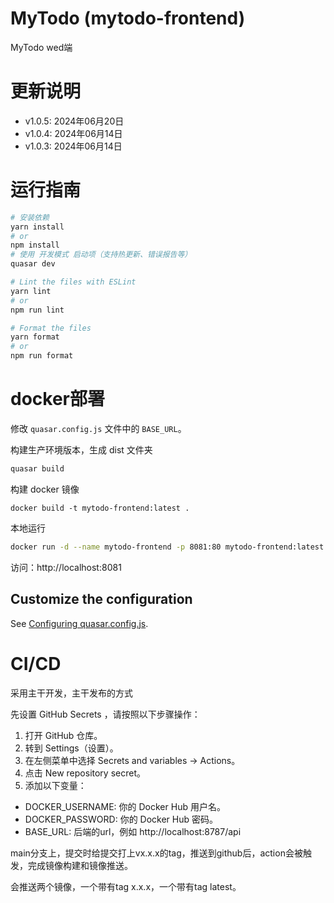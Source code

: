 # MyTodo (mytodo-frontend)

MyTodo wed端

# 更新说明

- v1.0.5: 2024年06月20日
- v1.0.4: 2024年06月14日
- v1.0.3: 2024年06月14日

# 运行指南

```bash
# 安装依赖
yarn install
# or
npm install
# 使用 开发模式 启动项（支持热更新、错误报告等）
quasar dev
```

```bash
# Lint the files with ESLint
yarn lint
# or
npm run lint
```

```bash
# Format the files
yarn format
# or
npm run format
```

# docker部署

修改 `quasar.config.js` 文件中的 `BASE_URL`。

构建生产环境版本，生成 dist 文件夹

```bash
quasar build
```

构建 docker 镜像

```shell
docker build -t mytodo-frontend:latest .
```

本地运行

```bash
docker run -d --name mytodo-frontend -p 8081:80 mytodo-frontend:latest
```

访问：http://localhost:8081

## Customize the configuration

See [Configuring quasar.config.js](https://v2.quasar.dev/quasar-cli-vite/quasar-config-js).

# CI/CD

采用主干开发，主干发布的方式

先设置 GitHub Secrets ，请按照以下步骤操作：

1. 打开 GitHub 仓库。
2. 转到 Settings（设置）。
3. 在左侧菜单中选择 Secrets and variables -> Actions。
4. 点击 New repository secret。
5. 添加以下变量：

- DOCKER_USERNAME: 你的 Docker Hub 用户名。
- DOCKER_PASSWORD: 你的 Docker Hub 密码。
- BASE_URL: 后端的url，例如 http://localhost:8787/api

main分支上，提交时给提交打上vx.x.x的tag，推送到github后，action会被触发，完成镜像构建和镜像推送。

会推送两个镜像，一个带有tag x.x.x，一个带有tag latest。
